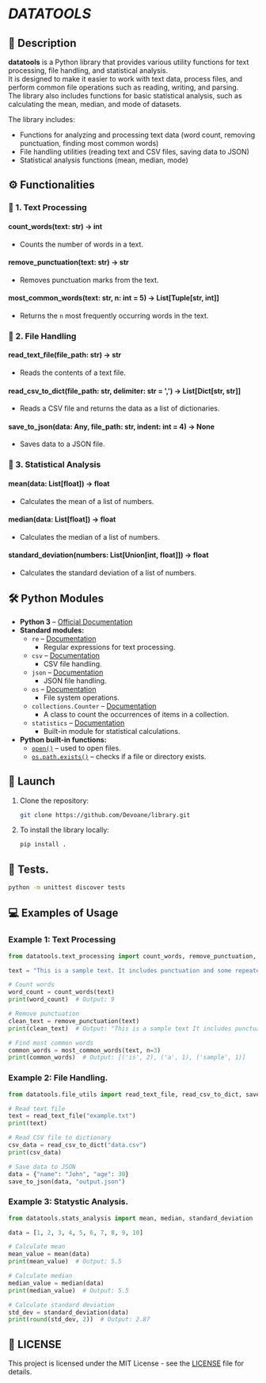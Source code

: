 # *DATATOOLS*

## 📌 Description
**datatools** is a Python library that provides various utility functions for text processing, file handling, and statistical analysis.  
It is designed to make it easier to work with text data, process files, and perform common file operations such as reading, writing, and parsing.  
The library also includes functions for basic statistical analysis, such as calculating the mean, median, and mode of datasets.

The library includes:
- Functions for analyzing and processing text data (word count, removing punctuation, finding most common words)
- File handling utilities (reading text and CSV files, saving data to JSON)
- Statistical analysis functions (mean, median, mode)

## ⚙ Functionalities

### 🔹 1. **Text Processing**

#### **count_words(text: str) -> int**
- Counts the number of words in a text.
  
#### **remove_punctuation(text: str) -> str**
- Removes punctuation marks from the text.

#### **most_common_words(text: str, n: int = 5) -> List[Tuple[str, int]]**
- Returns the `n` most frequently occurring words in the text.

### 🔹 2. **File Handling**

#### **read_text_file(file_path: str) -> str**
- Reads the contents of a text file.
  
#### **read_csv_to_dict(file_path: str, delimiter: str = ',') -> List[Dict[str, str]]**
- Reads a CSV file and returns the data as a list of dictionaries.

#### **save_to_json(data: Any, file_path: str, indent: int = 4) -> None**
- Saves data to a JSON file.

### 🔹 3. **Statistical Analysis**

#### **mean(data: List[float]) -> float**
- Calculates the mean of a list of numbers.

#### **median(data: List[float]) -> float**
- Calculates the median of a list of numbers.

#### **standard_deviation(numbers: List[Union[int, float]]) -> float**
- Calculates the standard deviation of a list of numbers.

## 🛠 Python Modules
- **Python 3** – [Official Documentation](https://docs.python.org/3/)
- **Standard modules:**
  - `re` – [Documentation](https://docs.python.org/3/library/re.html)
    - Regular expressions for text processing.
  - `csv` – [Documentation](https://docs.python.org/3/library/csv.html)
    - CSV file handling.
  - `json` – [Documentation](https://docs.python.org/3/library/json.html)
    - JSON file handling.
  - `os` – [Documentation](https://docs.python.org/3/library/os.html)
    - File system operations.
  - `collections.Counter` – [Documentation](https://docs.python.org/3/library/collections.html#collections.Counter)
    - A class to count the occurrences of items in a collection.
  - `statistics` – [Documentation](https://docs.python.org/3/library/statistics.html)
    - Built-in module for statistical calculations.
- **Python built-in functions:**
  - [`open()`](https://docs.python.org/3/library/functions.html#open) – used to open files.
  - [`os.path.exists()`](https://docs.python.org/3/library/os.path.html#os.path.exists) – checks if a file or directory exists.

## 🚀 Launch

1. Clone the repository:
    ```bash
    git clone https://github.com/Devoane/library.git
    ```
2. To install the library locally:
    ```bash
    pip install .
    ```
## 💾 Tests.
```bash
python -m unittest discover tests
```

## 💻 Examples of Usage

### Example 1: Text Processing

```python
from datatools.text_processing import count_words, remove_punctuation, most_common_words

text = "This is a sample text. It includes punctuation and some repeated words."

# Count words
word_count = count_words(text)
print(word_count)  # Output: 9

# Remove punctuation
clean_text = remove_punctuation(text)
print(clean_text)  # Output: "This is a sample text It includes punctuation and some repeated words"

# Find most common words
common_words = most_common_words(text, n=3)
print(common_words)  # Output: [('is', 2), ('a', 1), ('sample', 1)]
```

### Example 2: File Handling.

```python
from datatools.file_utils import read_text_file, read_csv_to_dict, save_to_json

# Read text file
text = read_text_file("example.txt")
print(text)

# Read CSV file to dictionary
csv_data = read_csv_to_dict("data.csv")
print(csv_data)

# Save data to JSON
data = {"name": "John", "age": 30}
save_to_json(data, "output.json")
```

### Example 3: Statystic Analysis.

```python
from datatools.stats_analysis import mean, median, standard_deviation

data = [1, 2, 3, 4, 5, 6, 7, 8, 9, 10]

# Calculate mean
mean_value = mean(data)
print(mean_value)  # Output: 5.5

# Calculate median
median_value = median(data)
print(median_value)  # Output: 5.5

# Calculate standard deviation
std_dev = standard_deviation(data)
print(round(std_dev, 2))  # Output: 2.87
```

## 💌 LICENSE

This project is licensed under the MIT License - see the [LICENSE](./LICENSE.txt) file for details.
